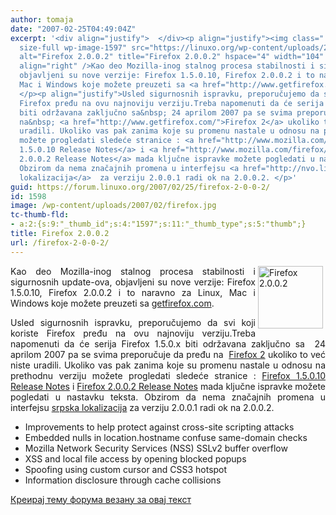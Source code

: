 ```yaml
---
author: tomaja
date: "2007-02-25T04:49:04Z"
excerpt: '<div align="justify">  </div><p align="justify"><img class=" alignright
  size-full wp-image-1597" src="https://linuxo.org/wp-content/uploads/2007/02/firefox.jpg"
  alt="Firefox 2.0.0.2" title="Firefox 2.0.0.2" hspace="4" width="104" height="100"
  align="right" />Kao deo Mozilla-inog stalnog procesa stabilnosti i sigurnosnih update-ova,
  objavljeni su nove verzije: Firefox 1.5.0.10, Firefox 2.0.0.2 i to naravno za Linux,
  Mac i Windows koje možete preuzeti sa <a href="http://www.getfirefox.com/">getfirefox.com</a>.
  </p><p align="justify">Usled sigurnosnih ispravku, preporučujemo da svi koji koriste
  Firefox pređu na ovu najnoviju verziju.Treba napomenuti da će serija Firefox 1.5.0.x
  biti održavana zaključno sa&nbsp; 24 aprilom 2007 pa se svima preporučuje da pređu
  na&nbsp; <a href="http://www.getfirefox.com/">Firefox 2</a> ukoliko to već niste
  uradili. Ukoliko vas pak zanima koje su promenu nastale u odnosu na prethodnu verziju
  možete progledati sledeće stranice : <a href="http://www.mozilla.com/firefox/releases/1.5.0.10.html">Firefox
  1.5.0.10 Release Notes</a> i <a href="http://www.mozilla.com/firefox/2.0.0.2/releasenotes/">Firefox
  2.0.0.2 Release Notes</a> mada ključne ispravke možete pogledati u nastavku teksta.
  Obzirom da nema značajnih promena u interfejsu <a href="http://nvo.linuxo.org/node/47">srpska
  lokalizacija</a>  za verziju 2.0.0.1 radi ok na 2.0.0.2. </p>'
guid: https://forum.linuxo.org/2007/02/25/firefox-2-0-0-2/
id: 1598
image: /wp-content/uploads/2007/02/firefox.jpg
tc-thumb-fld:
- a:2:{s:9:"_thumb_id";s:4:"1597";s:11:"_thumb_type";s:5:"thumb";}
title: Firefox 2.0.0.2
url: /firefox-2-0-0-2/
---
```

<div align="justify">
</div>

<p align="justify">
  <img class=" alignright size-full wp-image-1597" src="https://linuxo.org/wp-content/uploads/2007/02/firefox.jpg" alt="Firefox 2.0.0.2" title="Firefox 2.0.0.2" hspace="4" width="104" height="100" align="right" />Kao deo Mozilla-inog stalnog procesa stabilnosti i sigurnosnih update-ova, objavljeni su nove verzije: Firefox 1.5.0.10, Firefox 2.0.0.2 i to naravno za Linux, Mac i Windows koje možete preuzeti sa <a href="http://www.getfirefox.com/">getfirefox.com</a>.
</p>

<p align="justify">
  Usled sigurnosnih ispravku, preporučujemo da svi koji koriste Firefox pređu na ovu najnoviju verziju.Treba napomenuti da će serija Firefox 1.5.0.x biti održavana zaključno sa&nbsp; 24 aprilom 2007 pa se svima preporučuje da pređu na&nbsp; <a href="http://www.getfirefox.com/">Firefox 2</a> ukoliko to već niste uradili. Ukoliko vas pak zanima koje su promenu nastale u odnosu na prethodnu verziju možete progledati sledeće stranice : <a href="http://www.mozilla.com/firefox/releases/1.5.0.10.html">Firefox 1.5.0.10 Release Notes</a> i <a href="http://www.mozilla.com/firefox/2.0.0.2/releasenotes/">Firefox 2.0.0.2 Release Notes</a> mada ključne ispravke možete pogledati u nastavku teksta. Obzirom da nema značajnih promena u interfejsu <a href="http://nvo.linuxo.org/node/47">srpska lokalizacija</a> za verziju 2.0.0.1 radi ok na 2.0.0.2.
</p>

<!--break-->

  * Improvements to help protect against cross-site scripting attacks
  * Embedded nulls in location.hostname confuse same-domain checks
  * Mozilla Network Security Services (NSS) SSLv2 buffer overflow
  * XSS and local file access by opening blocked popups
  * Spoofing using custom cursor and CSS3 hotspot
  * Information disclosure through cache collisions

[Креирај тему форума везану за овај текст](https://linuxo.org/nova-tema-na-forumu/?se_pid=1598)